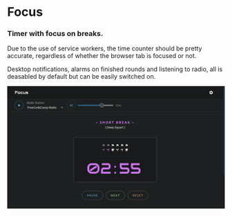# Focus

### Timer with focus on breaks.

Due to the use of service workers, the time counter should be pretty accurate, regardless of whether the browser tab is focused or not.

Desktop notifications, alarms on finished rounds and listening to radio, all is deasabled by default but can be easily switched on.

![screenshot](./screenshot.png)
